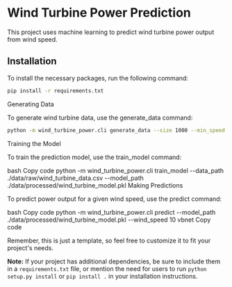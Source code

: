 # Wind Turbine Power Prediction

This project uses machine learning to predict wind turbine power output from wind speed. 

## Installation

To install the necessary packages, run the following command:

```bash
pip install -r requirements.txt
```
Generating Data

To generate wind turbine data, use the generate_data command:

```bash
python -m wind_turbine_power.cli generate_data --size 1000 --min_speed 3 --max_speed 25 --std_dev 2 --power_coeff 0.5 --out_path ./data/raw/wind_turbine_data.csv
```

Training the Model

To train the prediction model, use the train_model command:

bash
Copy code
python -m wind_turbine_power.cli train_model --data_path ./data/raw/wind_turbine_data.csv --model_path ./data/processed/wind_turbine_model.pkl
Making Predictions

To predict power output for a given wind speed, use the predict command:

bash
Copy code
python -m wind_turbine_power.cli predict --model_path ./data/processed/wind_turbine_model.pkl --wind_speed 10
vbnet
Copy code

Remember, this is just a template, so feel free to customize it to fit your project's needs.

**Note:** If your project has additional dependencies, be sure to include them in a `requirements.txt` file, or mention the need for users to run `python setup.py install` or `pip install .` in your installation instructions.